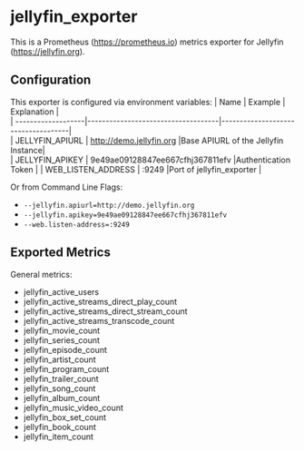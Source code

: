 # jellyfin_exporter
This is a Prometheus (https://prometheus.io) metrics exporter for Jellyfin (https://jellyfin.org).

## Configuration
This exporter is configured via environment variables:
|      Name          |      Example                       |         Explanation                |               
| -------------------|------------------------------------|------------------------------------|                                      
| JELLYFIN_APIURL    | http://demo.jellyfin.org           |Base APIURL of the Jellyfin Instance|             
| JELLYFIN_APIKEY    | 9e49ae09128847ee667cfhj367811efv   |Authentication Token                |
| WEB_LISTEN_ADDRESS |            :9249                   |Port of jellyfin_exporter           |

Or from Command Line Flags:
 * `--jellyfin.apiurl=http://demo.jellyfin.org`
 * `--jellyfin.apikey=9e49ae09128847ee667cfhj367811efv`
 * `--web.listen-address=:9249`
## Exported Metrics
General metrics:
* jellyfin_active_users                  
* jellyfin_active_streams_direct_play_count
* jellyfin_active_streams_direct_stream_count  
* jellyfin_active_streams_transcode_count  
* jellyfin_movie_count      
* jellyfin_series_count     
* jellyfin_episode_count    
* jellyfin_artist_count     
* jellyfin_program_count    
* jellyfin_trailer_count    
* jellyfin_song_count       
* jellyfin_album_count      
* jellyfin_music_video_count 
* jellyfin_box_set_count     
* jellyfin_book_count       
* jellyfin_item_count       